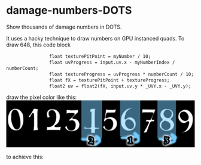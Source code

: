 # damage-numbers-DOTS
Show thousands of damage numbers in DOTS.

It uses a hacky technique to draw numbers on GPU instanced quads.
To draw 648, this code block
```
                float texturePitPoint = myNumber / 10;
                float uvProgress = input.uv.x - myNumberIndex / numberCount;
                float textureProgress = uvProgress * numberCount / 10;
                float fX = texturePitPoint + textureProgress;
                float2 uv = float2(fX, input.uv.y * _UVY.x - _UVY.y);
```

draw the pixel color like this:
![](DamageNumbersInfo.jpg) <br>

to achieve this:
